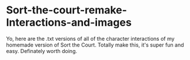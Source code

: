 # Sort-the-court-remake-Interactions-and-images

Yo, here are the .txt versions of all of the character interactions of my homemade version of Sort the Court. Totally make this, it's super fun and easy.
Definately worth doing.
